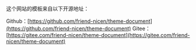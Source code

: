 这个网站的模板来自以下开源地址：

Github：[https://github.com/friend-nicen/theme-document](https://github.com/friend-nicen/theme-document)
Gitee：[https://gitee.com/friend-nicen/theme-document](https://gitee.com/friend-nicen/theme-document)
